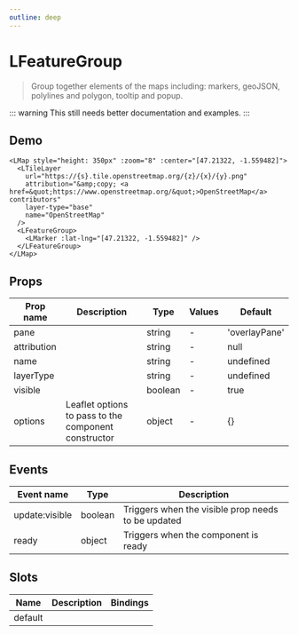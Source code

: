 ```yaml
---
outline: deep
---
```


# LFeatureGroup

> Group together elements of the maps including: markers, geoJSON, polylines and polygon, tooltip and popup.

::: warning
This still needs better documentation and examples.
:::

## Demo

<script setup>
import L from "leaflet";
import "leaflet/dist/leaflet.css";
import { LMap, LTileLayer, LFeatureGroup, LMarker } from '@vue-leaflet/vue-leaflet';
</script>

<LMap style="height: 350px" :zoom="8" :center="[47.21322, -1.559482]">
  <LTileLayer
    url="https://{s}.tile.openstreetmap.org/{z}/{x}/{y}.png"
    attribution="&amp;copy; <a href=&quot;https://www.openstreetmap.org/&quot;>OpenStreetMap</a> contributors"
    layer-type="base"
    name="OpenStreetMap"
  />
  <LFeatureGroup>
    <LMarker :lat-lng="[47.21322, -1.559482]" />
  </LFeatureGroup>
</LMap>

```vue
<LMap style="height: 350px" :zoom="8" :center="[47.21322, -1.559482]">
  <LTileLayer
    url="https://{s}.tile.openstreetmap.org/{z}/{x}/{y}.png"
    attribution="&amp;copy; <a href=&quot;https://www.openstreetmap.org/&quot;>OpenStreetMap</a> contributors"
    layer-type="base"
    name="OpenStreetMap"
  />
  <LFeatureGroup>
    <LMarker :lat-lng="[47.21322, -1.559482]" />
  </LFeatureGroup>
</LMap>
```

## Props

| Prop name   | Description                                          | Type    | Values | Default       |
| ----------- | ---------------------------------------------------- | ------- | ------ | ------------- |
| pane        |                                                      | string  | -      | 'overlayPane' |
| attribution |                                                      | string  | -      | null          |
| name        |                                                      | string  | -      | undefined     |
| layerType   |                                                      | string  | -      | undefined     |
| visible     |                                                      | boolean | -      | true          |
| options     | Leaflet options to pass to the component constructor | object  | -      | {}            |

## Events

| Event name     | Type    | Description                                        |
| -------------- | ------- | -------------------------------------------------- |
| update:visible | boolean | Triggers when the visible prop needs to be updated |
| ready          | object  | Triggers when the component is ready               |

## Slots

| Name    | Description | Bindings |
| ------- | ----------- | -------- |
| default |             |          |